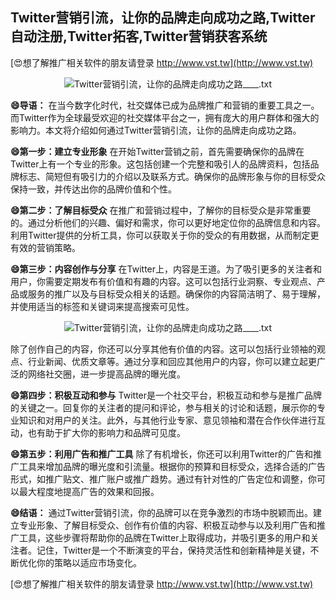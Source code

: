 ## **Twitter营销引流，让你的品牌走向成功之路,Twitter自动注册,Twitter拓客,Twitter营销获客系统**

[😍想了解推广相关软件的朋友请登录 http://www.vst.tw](http://www.vst.tw)

 <center><img src="https://vst.tw/MP4/tuiguang/png/6.png" alt="Twitter营销引流，让你的品牌走向成功之路____.txt"></center>

**😄导语：**
在当今数字化时代，社交媒体已成为品牌推广和营销的重要工具之一。而Twitter作为全球最受欢迎的社交媒体平台之一，拥有庞大的用户群体和强大的影响力。本文将介绍如何通过Twitter营销引流，让你的品牌走向成功之路。

**😄第一步：建立专业形象**
在开始Twitter营销之前，首先需要确保你的品牌在Twitter上有一个专业的形象。这包括创建一个完整和吸引人的品牌资料，包括品牌标志、简短但有吸引力的介绍以及联系方式。确保你的品牌形象与你的目标受众保持一致，并传达出你的品牌价值和个性。

**😄第二步：了解目标受众**
在推广和营销过程中，了解你的目标受众是非常重要的。通过分析他们的兴趣、偏好和需求，你可以更好地定位你的品牌信息和内容。利用Twitter提供的分析工具，你可以获取关于你的受众的有用数据，从而制定更有效的营销策略。

**😄第三步：内容创作与分享**
在Twitter上，内容是王道。为了吸引更多的关注者和用户，你需要定期发布有价值和有趣的内容。这可以包括行业洞察、专业观点、产品或服务的推广以及与目标受众相关的话题。确保你的内容简洁明了、易于理解，并使用适当的标签和关键词来提高搜索可见性。

 <center><img src="https://vst.tw/MP4/tuiguang/png/5.png" alt="Twitter营销引流，让你的品牌走向成功之路____.txt"></center>

除了创作自己的内容，你还可以分享其他有价值的内容。这可以包括行业领袖的观点、行业新闻、优质文章等。通过分享和回应其他用户的内容，你可以建立起更广泛的网络社交圈，进一步提高品牌的曝光度。

**😄第四步：积极互动和参与**
Twitter是一个社交平台，积极互动和参与是推广品牌的关键之一。回复你的关注者的提问和评论，参与相关的讨论和话题，展示你的专业知识和对用户的关注。此外，与其他行业专家、意见领袖和潜在合作伙伴进行互动，也有助于扩大你的影响力和品牌可见度。

**😄第五步：利用广告和推广工具**
除了有机增长，你还可以利用Twitter的广告和推广工具来增加品牌的曝光度和引流量。根据你的预算和目标受众，选择合适的广告形式，如推广贴文、推广账户或推广趋势。通过有针对性的广告定位和调整，你可以最大程度地提高广告的效果和回报。

**😄结语：**
通过Twitter营销引流，你的品牌可以在竞争激烈的市场中脱颖而出。建立专业形象、了解目标受众、创作有价值的内容、积极互动参与以及利用广告和推广工具，这些步骤将帮助你的品牌在Twitter上取得成功，并吸引更多的用户和关注者。记住，Twitter是一个不断演变的平台，保持灵活性和创新精神是关键，不断优化你的策略以适应市场变化。

[😍想了解推广相关软件的朋友请登录 http://www.vst.tw](http://www.vst.tw)



